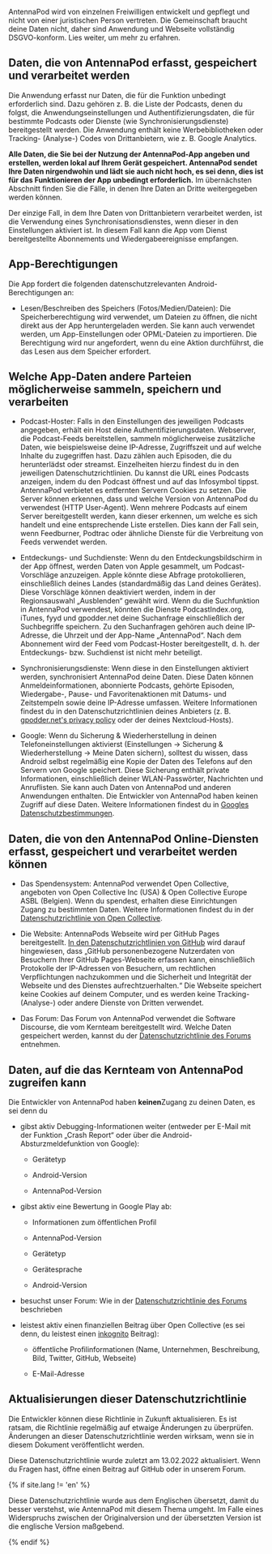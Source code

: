 AntennaPod wird von einzelnen Freiwilligen entwickelt und gepflegt und nicht von einer juristischen Person vertreten. Die Gemeinschaft braucht deine Daten nicht, daher sind Anwendung und Webseite vollständig DSGVO-konform. Lies weiter, um mehr zu erfahren.

## Daten, die von AntennaPod erfasst, gespeichert und verarbeitet werden

Die Anwendung erfasst nur Daten, die für die Funktion unbedingt erforderlich sind. Dazu gehören z. B. die Liste der Podcasts, denen du folgst, die Anwendungseinstellungen und Authentifizierungsdaten, die für bestimmte Podcasts oder Dienste (wie Synchronisierungsdienste) bereitgestellt werden. Die Anwendung enthält keine Werbebibliotheken oder Tracking- (Analyse-) Codes von Drittanbietern, wie z. B. Google Analytics.

**Alle Daten, die Sie bei der Nutzung der AntennaPod-App angeben und erstellen, werden lokal auf Ihrem Gerät gespeichert. AntennaPod sendet Ihre Daten nirgendwohin und lädt sie auch nicht hoch, es sei denn, dies ist für das Funktionieren der App unbedingt erforderlich.** Im übernächsten Abschnitt finden Sie die Fälle, in denen Ihre Daten an Dritte weitergegeben werden können.

Der einzige Fall, in dem Ihre Daten von Drittanbietern verarbeitet werden, ist die Verwendung eines Synchronisationsdienstes, wenn dieser in den Einstellungen aktiviert ist. In diesem Fall kann die App vom Dienst bereitgestellte Abonnements und Wiedergabeereignisse empfangen.

## App-Berechtigungen

Die App fordert die folgenden datenschutzrelevanten Android-Berechtigungen an:

- Lesen/Beschreiben des Speichers (Fotos/Medien/Dateien): Die Speicherberechtigung wird verwendet, um Dateien zu öffnen, die nicht direkt aus der App heruntergeladen werden. Sie kann auch verwendet werden, um App-Einstellungen oder OPML-Dateien zu importieren. Die Berechtigung wird nur angefordert, wenn du eine Aktion durchführst, die das Lesen aus dem Speicher erfordert.

## Welche App-Daten andere Parteien möglicherweise sammeln, speichern und verarbeiten

- Podcast-Hoster: Falls in den Einstellungen des jeweiligen Podcasts angegeben, erhält ein Host deine Authentifizierungsdaten. Webserver, die Podcast-Feeds bereitstellen, sammeln möglicherweise zusätzliche Daten, wie beispielsweise deine IP-Adresse, Zugriffszeit und auf welche Inhalte du zugegriffen hast. Dazu zählen auch Episoden, die du herunterlädst oder streamst. Einzelheiten hierzu findest du in den jeweiligen Datenschutzrichtlinien. Du kannst die URL eines Podcasts anzeigen, indem du den Podcast öffnest und auf das Infosymbol tippst. AntennaPod verbietet es entfernten Servern Cookies zu setzen. Die Server können erkennen, dass und welche Version von AntennaPod du verwendest (HTTP User-Agent). Wenn mehrere Podcasts auf einem Server bereitgestellt werden, kann dieser erkennen, um welche es sich handelt und eine entsprechende Liste erstellen. Dies kann der Fall sein, wenn Feedburner, Podtrac oder ähnliche Dienste für die Verbreitung von Feeds verwendet werden.

- Entdeckungs- und Suchdienste: Wenn du den Entdeckungsbildschirm in der App öffnest, werden Daten von Apple gesammelt, um Podcast-Vorschläge anzuzeigen. Apple könnte diese Abfrage protokollieren, einschließlich deines Landes (standardmäßig das Land deines Gerätes). Diese Vorschläge können deaktiviert werden, indem in der Regionsauswahl „Ausblenden“ gewählt wird. Wenn du die Suchfunktion in AntennaPod verwendest, könnten die Dienste PodcastIndex.org, iTunes, fyyd und gpodder.net deine Suchanfrage einschließlich der Suchbegriffe speichern. Zu den Suchanfragen gehören auch deine IP-Adresse, die Uhrzeit und der App-Name „AntennaPod“. Nach dem Abonnement wird der Feed vom Podcast-Hoster bereitgestellt, d. h. der Entdeckungs- bzw. Suchdienst ist nicht mehr beteiligt.

- Synchronisierungsdienste: Wenn diese in den Einstellungen aktiviert werden, synchronisiert AntennaPod deine Daten. Diese Daten können Anmeldeinformationen, abonnierte Podcasts, gehörte Episoden, Wiedergabe-, Pause- und Favoritenaktionen mit Datums- und Zeitstempeln sowie deine IP-Adresse umfassen. Weitere Informationen findest du in den Datenschutzrichtlinien deines Anbieters (z. B. [gpodder.net's privacy policy](https://gpodder.net/privacy) oder der deines Nextcloud-Hosts).

- Google: Wenn du Sicherung & Wiederherstellung in deinen Telefoneinstellungen aktivierst (Einstellungen → Sicherung & Wiederherstellung → Meine Daten sichern), solltest du wissen, dass Android selbst regelmäßig eine Kopie der Daten des Telefons auf den Servern von Google speichert. Diese Sicherung enthält private Informationen, einschließlich deiner WLAN-Passwörter, Nachrichten und Anruflisten. Sie kann auch Daten von AntennaPod und anderen Anwendungen enthalten. Die Entwickler von AntennaPod haben keinen Zugriff auf diese Daten. Weitere Informationen findest du in [Googles Datenschutzbestimmungen](https://policies.google.com).

## Daten, die von den AntennaPod Online-Diensten erfasst, gespeichert und verarbeitet werden können

- Das Spendensystem: AntennaPod verwendet Open Collective, angeboten von Open Collective Inc (USA) & Open Collective Europe ASBL (Belgien). Wenn du spendest, erhalten diese Einrichtungen Zugang zu bestimmten Daten. Weitere Informationen findest du in der [Datenschutzrichtlinie von Open Collective](https://opencollective.com/privacypolicy).

- Die Website: AntennaPods Webseite wird per GitHub Pages bereitgestellt. [In den Datenschutzrichtlinien von GitHub](https://docs.github.com/en/github/site-policy/github-privacy-statement#github-pages) wird darauf hingewiesen, dass „GitHub personenbezogene Nutzerdaten von Besuchern Ihrer GitHub Pages-Webseite erfassen kann, einschließlich Protokolle der IP-Adressen von Besuchern, um rechtlichen Verpflichtungen nachzukommen und die Sicherheit und Integrität der Webseite und des Dienstes aufrechtzuerhalten.“ Die Webseite speichert keine Cookies auf deinem Computer, und es werden keine Tracking- (Analyse-) oder andere Dienste von Dritten verwendet.

- Das Forum: Das Forum von AntennaPod verwendet die Software Discourse, die vom Kernteam bereitgestellt wird. Welche Daten gespeichert werden, kannst du der [Datenschutzrichtlinie des Forums](https://forum.antennapod.org/privacy) entnehmen.

## Daten, auf die das Kernteam von AntennaPod zugreifen kann

Die Entwickler von AntennaPod haben **keinen**Zugang zu deinen Daten, es sei denn du

- gibst aktiv Debugging-Informationen weiter (entweder per E-Mail mit der Funktion „Crash Report“ oder über die Android-Absturzmeldefunktion von Google):

   - Gerätetyp

   - Android-Version

   - AntennaPod-Version

- gibst aktiv eine Bewertung in Google Play ab:

   - Informationen zum öffentlichen Profil

   - AntennaPod-Version

   - Gerätetyp

   - Gerätesprache

   - Android-Version

- besuchst unser Forum: Wie in der [Datenschutzrichtlinie des Forums](https://forum.antennapod.org/privacy) beschrieben

- leistest aktiv einen finanziellen Beitrag über Open Collective (es sei denn, du leistest einen [inkognito](https://docs.opencollective.com/help/financial-contributors/payments#profile) Beitrag):

   - öffentliche Profilinformationen (Name, Unternehmen, Beschreibung, Bild, Twitter, GitHub, Webseite)

   - E-Mail-Adresse

## Aktualisierungen dieser Datenschutzrichtlinie

Die Entwickler können diese Richtlinie in Zukunft aktualisieren. Es ist ratsam, die Richtlinie regelmäßig auf etwaige Änderungen zu überprüfen. Änderungen an dieser Datenschutzrichtlinie werden wirksam, wenn sie in diesem Dokument veröffentlicht werden.

Diese Datenschutzrichtlinie wurde zuletzt am 13.02.2022 aktualisiert. Wenn du Fragen hast, öffne einen Beitrag auf GitHub oder in unserem Forum.

{% if site.lang != 'en' %}

Diese Datenschutzrichtlinie wurde aus dem Englischen übersetzt, damit du besser verstehst, wie AntennaPod mit diesem Thema umgeht. Im Falle eines Widerspruchs zwischen der Originalversion und der übersetzten Version ist die englische Version maßgebend.

{% endif %}
